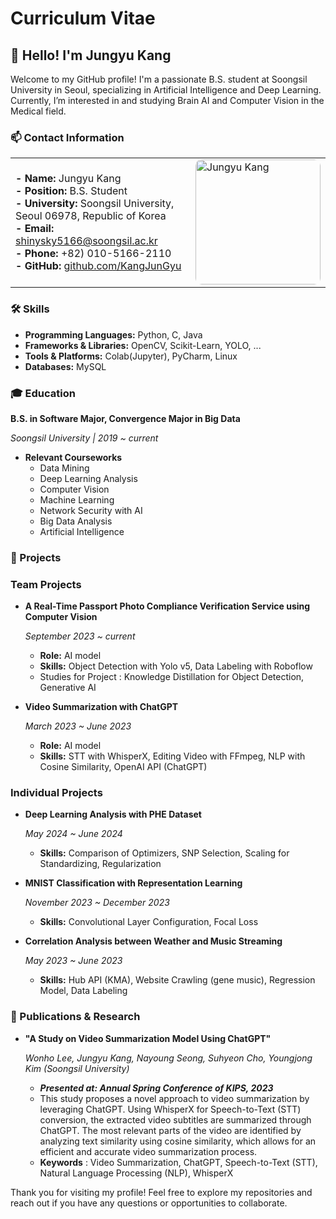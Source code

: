 # Curriculum Vitae

## 👋 Hello! I'm Jungyu Kang

Welcome to my GitHub profile! I'm a passionate B.S. student at Soongsil University in Seoul, specializing in Artificial Intelligence and Deep Learning. Currently, I’m interested in and studying Brain AI and Computer Vision in the Medical field.

### 📫 Contact Information

<table>
  <tr>
    <td>
      <b>- Name:</b> Jungyu Kang <br>
      <b>- Position:</b> B.S. Student <br>
      <b>- University:</b> Soongsil University, Seoul 06978, Republic of Korea <br>
      <b>- Email:</b> <a href="mailto:shinysky5166@soongsil.ac.kr">shinysky5166@soongsil.ac.kr</a> <br>
      <b>- Phone:</b> +82) 010-5166-2110 <br>
      <b>- GitHub:</b> <a href="https://github.com/KangJunGyu">github.com/KangJunGyu</a>
    </td>
    <td>
      <img src="https://github.com/user-attachments/assets/0831c231-e096-4b19-aab7-1c4cb50f888a" alt="Jungyu Kang" width="200px" style="border-radius: 10px;">
    </td>
  </tr>
</table>

### 🛠 Skills

- **Programming Languages:** Python, C, Java
- **Frameworks & Libraries:** OpenCV, Scikit-Learn, YOLO, ...
- **Tools & Platforms:** Colab(Jupyter), PyCharm, Linux
- **Databases:** MySQL

### 🎓 Education

**B.S. in Software Major, Convergence Major in Big Data**

*Soongsil University | 2019 ~ current*

- **Relevant Courseworks**
    - Data Mining
    - Deep Learning Analysis
    - Computer Vision
    - Machine Learning
    - Network Security with AI
    - Big Data Analysis
    - Artificial Intelligence

### 📂 Projects

### Team Projects

- **A Real-Time Passport Photo Compliance Verification Service using Computer Vision**
    
    *September 2023 ~ current*
    
    - **Role:** AI model
    - **Skills:** Object Detection with Yolo v5, Data Labeling with Roboflow
    - Studies for Project : Knowledge Distillation for Object Detection, Generative AI
- **Video Summarization with ChatGPT**
    
    *March 2023 ~ June 2023*
    
    - **Role:** AI model
    - **Skills:** STT with WhisperX, Editing Video with FFmpeg, NLP with Cosine Similarity, OpenAI API (ChatGPT)

### Individual Projects

- **Deep Learning Analysis with PHE Dataset**
    
    *May 2024 ~ June 2024*
    
    - **Skills:** Comparison of Optimizers, SNP Selection, Scaling for Standardizing, Regularization
- **MNIST Classification with Representation Learning**
    
    *November 2023 ~ December 2023*
    
    - **Skills:** Convolutional Layer Configuration, Focal Loss
- **Correlation Analysis between Weather and Music Streaming**
    
    *May 2023 ~ June 2023*
    
    - **Skills:** Hub API (KMA), Website Crawling (gene music), Regression Model, Data Labeling

### 📝 Publications & Research

- **"A Study on Video Summarization Model Using ChatGPT"**
    
    *Wonho Lee, Jungyu Kang, Nayoung Seong, Suhyeon Cho, Youngjong Kim (Soongsil University)*
    
    - ***Presented at: Annual Spring Conference of KIPS, 2023***
    - This study proposes a novel approach to video summarization by leveraging ChatGPT. Using WhisperX for Speech-to-Text (STT) conversion, the extracted video subtitles are summarized through ChatGPT. The most relevant parts of the video are identified by analyzing text similarity using cosine similarity, which allows for an efficient and accurate video summarization process.
    - **Keywords** : Video Summarization, ChatGPT, Speech-to-Text (STT), Natural Language Processing (NLP), WhisperX

Thank you for visiting my profile! Feel free to explore my repositories and reach out if you have any questions or opportunities to collaborate.
